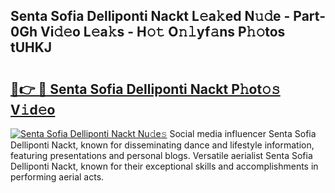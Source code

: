 ## Senta Sofia Delliponti Nackt L𝚎a𝚔ed N𝚞𝚍e - Part-0Gh Vi𝚍𝚎o L𝚎a𝚔s - H𝚘𝚝 O𝚗𝚕yf𝚊ns P𝚑𝚘tos tUHKJ

# <h2><a href="http://kf5zwbj.oniu.top/?m=Senta+Sofia+Delliponti+Nackt">🔗👉 🔴 Senta Sofia Delliponti Nackt P𝚑ot𝚘𝚜 V𝚒d𝚎o</a></h2>

[![Senta Sofia Delliponti Nackt Nu𝚍e𝚜](https://i.imgur.com/0qMVB7G.gif)](http://kf5zwbj.oniu.top/?m=Senta+Sofia+Delliponti+Nackt)
Social media influencer Senta Sofia Delliponti Nackt, known for disseminating dance and lifestyle information, featuring presentations and personal blogs. Versatile aerialist Senta Sofia Delliponti Nackt, known for their exceptional skills and accomplishments in performing aerial acts.  
